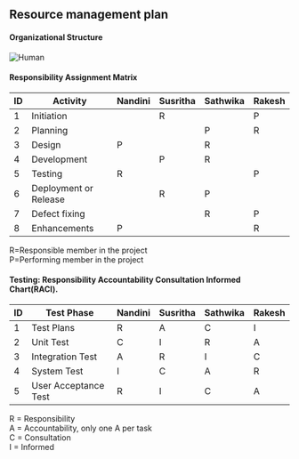 
<h2>Resource management plan</h2>

<h4>Organizational Structure</h4>

![Human](https://user-images.githubusercontent.com/43051267/58773234-e3c31880-8581-11e9-97c3-922a2a42bd82.JPG)


<h4>Responsibility Assignment Matrix</h4>

ID|Activity|Nandini| Susritha| Sathwika| Rakesh|
---|---|---|---|---|---|
1 | Initiation | |R| |P |
2 | Planning  | | | P|R |
3 | Design | P | | R | |
4 | Development | |  P |R | |
5 | Testing | R | | | P |
6 | Deployment or Release |   | R |P | |
7 | Defect fixing | | | R  | P  |
8 | Enhancements| P  | | | R  |

R=Responsible member in the project <br>
P=Performing member in the project <br>

<h4>Testing: Responsibility Accountability Consultation Informed Chart(RACI).</h4>

ID|Test Phase|Nandini|Susritha|Sathwika|Rakesh|
---|---|---|---|---|---|
1 | Test Plans |  R | A  | C  | I  |
2 | Unit Test |   C | I  | R  | A  |
3 | Integration Test| A | R  | I  | C  |
4 | System Test| I | C  | A  | R  |
5 | User Acceptance Test| R | I  | C  | A  |

R = Responsibility<br>
A = Accountability, only one A per task<br>
C = Consultation<br>
I = Informed<br>
